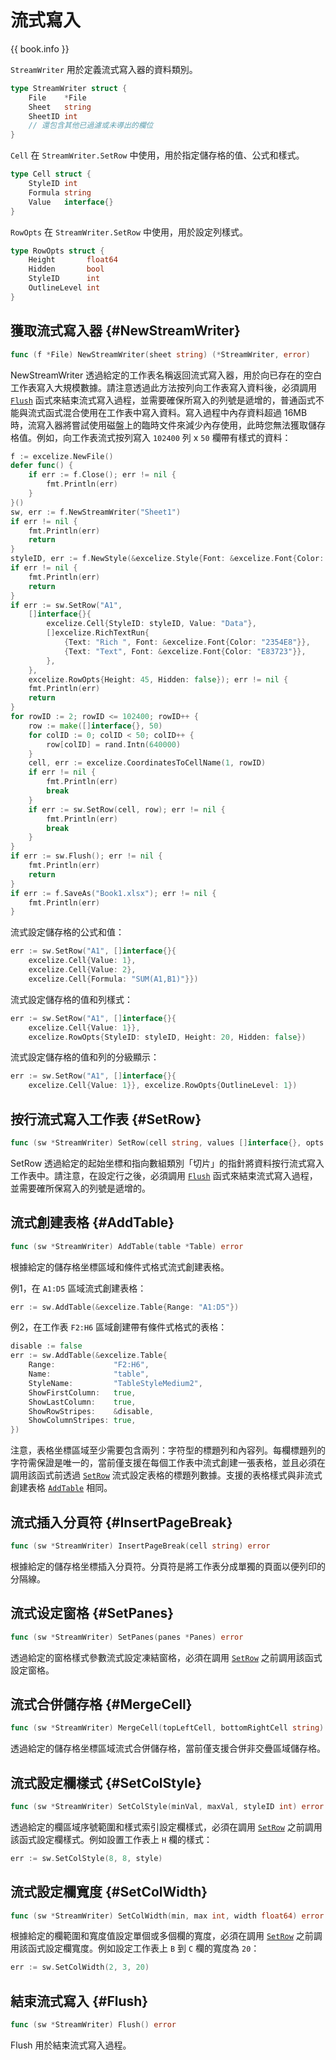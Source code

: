 # 流式寫入

{{ book.info }}

`StreamWriter` 用於定義流式寫入器的資料類別。

```go
type StreamWriter struct {
    File    *File
    Sheet   string
    SheetID int
    // 還包含其他已過濾或未導出的欄位
}
```

`Cell` 在 `StreamWriter.SetRow` 中使用，用於指定儲存格的值、公式和樣式。

```go
type Cell struct {
    StyleID int
    Formula string
    Value   interface{}
}
```

`RowOpts` 在 `StreamWriter.SetRow` 中使用，用於設定列樣式。

```go
type RowOpts struct {
    Height       float64
    Hidden       bool
    StyleID      int
    OutlineLevel int
}
```

## 獲取流式寫入器 {#NewStreamWriter}

```go
func (f *File) NewStreamWriter(sheet string) (*StreamWriter, error)
```

NewStreamWriter 透過給定的工作表名稱返回流式寫入器，用於向已存在的空白工作表寫入大規模數據。請注意透過此方法按列向工作表寫入資料後，必須調用 [`Flush`](stream.md#Flush) 函式來結束流式寫入過程，並需要確保所寫入的列號是遞增的，普通函式不能與流式函式混合使用在工作表中寫入資料。寫入過程中內存資料超過 16MB 時，流寫入器將嘗試使用磁盤上的臨時文件來減少內存使用，此時您無法獲取儲存格值。例如，向工作表流式按列寫入 `102400` 列 x `50` 欄帶有樣式的資料：

```go
f := excelize.NewFile()
defer func() {
    if err := f.Close(); err != nil {
        fmt.Println(err)
    }
}()
sw, err := f.NewStreamWriter("Sheet1")
if err != nil {
    fmt.Println(err)
    return
}
styleID, err := f.NewStyle(&excelize.Style{Font: &excelize.Font{Color: "777777"}})
if err != nil {
    fmt.Println(err)
    return
}
if err := sw.SetRow("A1",
    []interface{}{
        excelize.Cell{StyleID: styleID, Value: "Data"},
        []excelize.RichTextRun{
            {Text: "Rich ", Font: &excelize.Font{Color: "2354E8"}},
            {Text: "Text", Font: &excelize.Font{Color: "E83723"}},
        },
    },
    excelize.RowOpts{Height: 45, Hidden: false}); err != nil {
    fmt.Println(err)
    return
}
for rowID := 2; rowID <= 102400; rowID++ {
    row := make([]interface{}, 50)
    for colID := 0; colID < 50; colID++ {
        row[colID] = rand.Intn(640000)
    }
    cell, err := excelize.CoordinatesToCellName(1, rowID)
    if err != nil {
        fmt.Println(err)
        break
    }
    if err := sw.SetRow(cell, row); err != nil {
        fmt.Println(err)
        break
    }
}
if err := sw.Flush(); err != nil {
    fmt.Println(err)
    return
}
if err := f.SaveAs("Book1.xlsx"); err != nil {
    fmt.Println(err)
}
```

流式設定儲存格的公式和值：

```go
err := sw.SetRow("A1", []interface{}{
    excelize.Cell{Value: 1},
    excelize.Cell{Value: 2},
    excelize.Cell{Formula: "SUM(A1,B1)"}})
```

流式設定儲存格的值和列樣式：

```go
err := sw.SetRow("A1", []interface{}{
    excelize.Cell{Value: 1}},
    excelize.RowOpts{StyleID: styleID, Height: 20, Hidden: false})
```

流式設定儲存格的值和列的分級顯示：

```go
err := sw.SetRow("A1", []interface{}{
    excelize.Cell{Value: 1}}, excelize.RowOpts{OutlineLevel: 1})
```

## 按行流式寫入工作表 {#SetRow}

```go
func (sw *StreamWriter) SetRow(cell string, values []interface{}, opts ...RowOpts) error
```

SetRow 透過給定的起始坐標和指向數組類別「切片」的指針將資料按行流式寫入工作表中。請注意，在設定行之後，必須調用 [`Flush`](stream.md#Flush) 函式來結束流式寫入過程，並需要確所保寫入的列號是遞增的。

## 流式創建表格 {#AddTable}

```go
func (sw *StreamWriter) AddTable(table *Table) error
```

根據給定的儲存格坐標區域和條件式格式流式創建表格。

例1，在 `A1:D5` 區域流式創建表格：

```go
err := sw.AddTable(&excelize.Table{Range: "A1:D5"})
```

例2，在工作表 `F2:H6` 區域創建帶有條件式格式的表格：

```go
disable := false
err := sw.AddTable(&excelize.Table{
    Range:             "F2:H6",
    Name:              "table",
    StyleName:         "TableStyleMedium2",
    ShowFirstColumn:   true,
    ShowLastColumn:    true,
    ShowRowStripes:    &disable,
    ShowColumnStripes: true,
})
```

注意，表格坐標區域至少需要包含兩列：字符型的標題列和內容列。每欄標題列的字符需保證是唯一的，當前僅支援在每個工作表中流式創建一張表格，並且必須在調用該函式前透過 [`SetRow`](stream.md#SetRow) 流式設定表格的標題列數據。支援的表格樣式與非流式創建表格 [`AddTable`](utils.md#AddTable) 相同。

## 流式插入分頁符 {#InsertPageBreak}

```go
func (sw *StreamWriter) InsertPageBreak(cell string) error
```

根據給定的儲存格坐標插入分頁符。分頁符是將工作表分成單獨的頁面以便列印的分隔線。

## 流式设定窗格 {#SetPanes}

```go
func (sw *StreamWriter) SetPanes(panes *Panes) error
```

透過給定的窗格樣式參數流式設定凍結窗格，必須在調用 [`SetRow`](stream.md#SetRow) 之前調用該函式設定窗格。

## 流式合併儲存格 {#MergeCell}

```go
func (sw *StreamWriter) MergeCell(topLeftCell, bottomRightCell string) error
```

透過給定的儲存格坐標區域流式合併儲存格，當前僅支援合併非交疊區域儲存格。

## 流式設定欄樣式 {#SetColStyle}

```go
func (sw *StreamWriter) SetColStyle(minVal, maxVal, styleID int) error
```

透過給定的欄區域序號範圍和樣式索引設定欄樣式，必須在調用 [`SetRow`](stream.md#SetRow) 之前調用該函式設定欄樣式。例如設置工作表上 `H` 欄的樣式：

```go
err := sw.SetColStyle(8, 8, style)
```

## 流式設定欄寬度 {#SetColWidth}

```go
func (sw *StreamWriter) SetColWidth(min, max int, width float64) error
```

根據給定的欄範圍和寬度值設定單個或多個欄的寬度，必須在調用 [`SetRow`](stream.md#SetRow) 之前調用該函式設定欄寬度。例如設定工作表上 `B` 到 `C` 欄的寬度為 `20`：

```go
err := sw.SetColWidth(2, 3, 20)
```

## 結束流式寫入 {#Flush}

```go
func (sw *StreamWriter) Flush() error
```

Flush 用於結束流式寫入過程。
